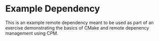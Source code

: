 
# Example Dependency

This is an example remote dependency meant to be used as part of an exercise
demonstrating the basics of CMake and remote depenency management using
CPM.

